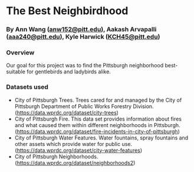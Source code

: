 # The Best Neighbirdhood
### By Ann Wang (anw152@pitt.edu), Aakash Arvapalli (aaa240@pitt.edu), Kyle Harwick (KCH45@pitt.edu)
### Overview 
Our goal for this project was to find the Pittsburgh neighborhood best-suitable for gentlebirds and ladybirds alike. 
### Datasets used
- City of Pittsburgh Trees. Trees cared for and managed by the City of Pittsburgh Department of Public Works Forestry Division. (https://data.wprdc.org/dataset/city-trees)
- City of Pittsburgh Fire. This data set provides information about fires and what caused them within different neighborhoods in Pittsburgh. (https://data.wprdc.org/dataset/fire-incidents-in-city-of-pittsburgh)
- City of Pittsburgh Water Features. Water fountains, spray fountains and other assets which provide water for public use. (https://data.wprdc.org/dataset/city-water-features)
- City of Pittsburgh Neighborhoods. (https://data.wprdc.org/dataset/neighborhoods2)
